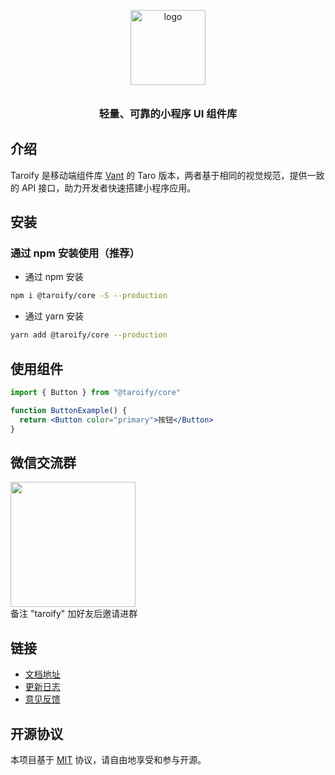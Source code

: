 <p align="center">
  <img alt="logo" src="https://img.yzcdn.cn/vant/logo.png" width="120" style="margin-bottom: 10px;">
</p>
<h3 align="center">轻量、可靠的小程序 UI 组件库</h3>

## 介绍

Taroify 是移动端组件库 [Vant](https://github.com/youzan/vant) 的 Taro 版本，两者基于相同的视觉规范，提供一致的 API 接口，助力开发者快速搭建小程序应用。

## 安装

### 通过 npm 安装使用（推荐）

* 通过 npm 安装

```bash
npm i @taroify/core -S --production
```

* 通过 yarn 安装

```bash
yarn add @taroify/core --production
```

## 使用组件

```jsx
import { Button } from "@taroify/core"

function ButtonExample() {
  return <Button color="primary">按钮</Button>
}
```

## 微信交流群

<img src="https://gitee.com/mallfoundry/taroify/raw/master/wechat-qrcode.png" width="200" />
<br />
备注 "taroify" 加好友后邀请进群

## 链接

* [文档地址](https://taroify.gitee.io/taroify.com/introduce/)
* [更新日志](https://taroify.gitee.io/taroify.com/changelog/)
* [意见反馈](https://gitee.com/mallfoundry/taroify/issues)

## 开源协议

本项目基于 [MIT](https://zh.wikipedia.org/wiki/MIT%E8%A8%B1%E5%8F%AF%E8%AD%89) 协议，请自由地享受和参与开源。
